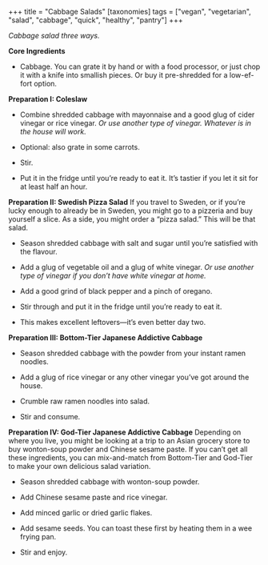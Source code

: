 +++
title = "Cabbage Salads"
[taxonomies]
tags = ["vegan", "vegetarian", "salad", "cabbage", "quick", "healthy", "pantry"]
+++

_Cabbage salad three ways._

**Core Ingredients**
- Cabbage. You can grate it by hand or with a food processor, or just chop
it with a knife into smallish pieces. Or buy it pre-shredded for a low-ef-
fort option.

**Preparation I: Coleslaw**
- Combine shredded cabbage with mayonnaise and a good glug of cider
vinegar or rice vinegar. _Or use another type of vinegar. Whatever is in the
house will work._

- Optional: also grate in some carrots.

- Stir.

- Put it in the fridge until you’re ready to eat it. It’s tastier if you let it sit
for at least half an hour.

**Preparation II: Swedish Pizza Salad**
If you travel to Sweden, or if you’re lucky enough to already be in Sweden,
you might go to a pizzeria and buy yourself a slice. As a side, you might order
a “pizza salad.” This will be that salad.

- Season shredded cabbage with salt and sugar until you’re satisfied with
the flavour.

- Add a glug of vegetable oil and a glug of white vinegar. _Or use another type
of vinegar if you don’t have white vinegar at home._

- Add a good grind of black pepper and a pinch of oregano.

- Stir through and put it in the fridge until you’re ready to eat it.

- This makes excellent leftovers—it’s even better day two.



**Preparation III: Bottom-Tier Japanese Addictive Cabbage**
- Season shredded cabbage with the powder from your instant ramen
noodles.

- Add a glug of rice vinegar or any other vinegar you’ve got around the
house.

- Crumble raw ramen noodles into salad.

- Stir and consume.

**Preparation IV: God-Tier Japanese Addictive Cabbage**
Depending on where you live, you might be looking at a trip to an Asian
grocery store to buy wonton-soup powder and Chinese sesame paste. If you
can’t get all these ingredients, you can mix-and-match from Bottom-Tier and
God-Tier to make your own delicious salad variation.

- Season shredded cabbage with wonton-soup powder.

- Add Chinese sesame paste and rice vinegar.

- Add minced garlic or dried garlic flakes.

- Add sesame seeds. You can toast these first by heating them in a wee
frying pan.

- Stir and enjoy.